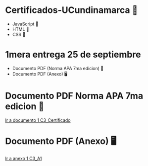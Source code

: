 # Certificados-UCundinamarca 🥇
* JavaScript 💛
* HTML 🩻
* CSS 🎨

# 1mera entrega 25 de septiembre 
* Documento PDF (Norma APA 7ma edicion) 📖
* Documento PDF (Anexo) 🖥️

# Documento PDF Norma APA 7ma edicion 📖
[Ir a documento 1 C3_Certificado](https://drive.google.com/file/d/1QarFz6tJTHLBMXcGJuPpyDLbh4COK1rx/view?usp=sharing)

# Documento PDF (Anexo) 🖥️
[Ir a anexo 1 C3_A1](https://drive.google.com/file/d/15d0jPRc3JJ-JaU3JKU6RKD8M17mdqeh5/view?usp=sharing)